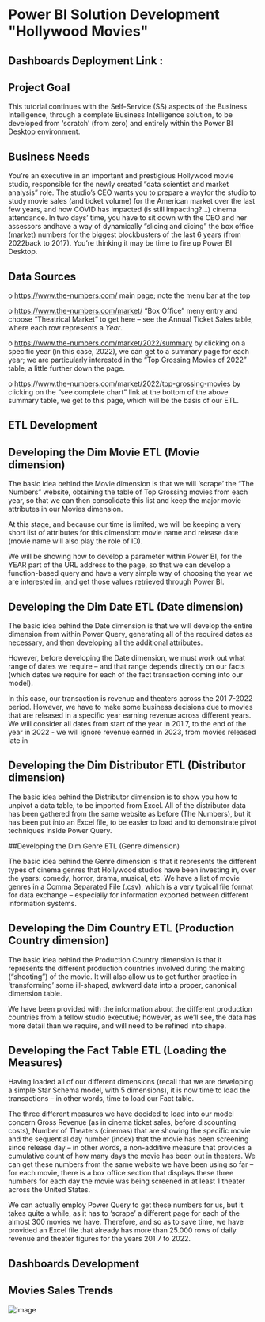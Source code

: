 # Power BI Solution Development "Hollywood Movies" 
## Dashboards Deployment Link : 

## Project Goal

This tutorial continues with the Self-Service (SS) aspects of the Business Intelligence, through
a complete Business Intelligence solution, to be developed from ‘scratch’ (from zero) and entirely
within the Power BI Desktop environment. 

## Business Needs

You’re an executive in an important and prestigious Hollywood movie studio, responsible for the newly created “data scientist and market analysis” role.
The studio’s CEO wants you to prepare a wayfor the studio to study movie sales (and ticket volume) for the American market over the last few years, and how COVID
has impacted (is still impacting?...) cinema attendance.
In two days’ time, you have to sit down with the CEO and her assessors andhave a way of dynamically “slicing and dicing” the box office (market) numbers for the biggest blockbusters
of the last 6 years (from 2022back to 2017).
You’re thinking it may be time to fire up Power BI Desktop.

## Data Sources

o https://www.the-numbers.com/ main page; note the menu bar at the top

o https://www.the-numbers.com/market/  “Box Office” meny entry and choose
“Theatrical Market” to get here – see the Annual Ticket Sales table, where each row
represents a *Year*.

o https://www.the-numbers.com/market/2022/summary by clicking on a specific
year (in this case, 2022), we can get to a summary page for each year; we are
particularly interested in the “Top Grossing Movies of 2022” table, a little further
down the page.

o https://www.the-numbers.com/market/2022/top-grossing-movies by clicking on
the “see complete chart” link at the bottom of the above summary table, we get to
this page, which will be the basis of our ETL.

## ETL Development

## Developing the Dim Movie ETL (Movie dimension)
The basic idea behind the Movie dimension is that we will ‘scrape’ the “The Numbers” website,
obtaining the table of Top Grossing movies from each year, so that we can then consolidate this list
and keep the major movie attributes in our Movies dimension.

At this stage, and because our time is limited, we will be keeping a very short list of attributes for this
dimension: movie name and release date (movie name will also play the role of ID).

We will be showing how to develop a parameter within Power BI, for the YEAR part of the URL address
to the page, so that we can develop a function-based query and have a very simple way of choosing
the year we are interested in, and get those values retrieved through Power BI.

## Developing the Dim Date ETL (Date dimension)

The basic idea behind the Date dimension is that we will develop the entire dimension from within
Power Query, generating all of the required dates as necessary, and then developing all the additional
attributes.

However, before developing the Date dimension, we must work out what range of dates we require –
and that range depends directly on our facts (which dates we require for each of the fact transaction
coming into our model).

In this case, our transaction is revenue and theaters across the 201 7-2022 period.
However, we have to make some business decisions due to movies that are released in a specific
year earning revenue across different years. We will consider all dates from start of the year in 201 7,
to the end of the year in 2022 - we will ignore revenue earned in 2023, from movies released late in

## Developing the Dim Distributor ETL (Distributor dimension)

The basic idea behind the Distributor dimension is to show you how to unpivot a data table, to be
imported from Excel. All of the distributor data has been gathered from the same website as before
(The Numbers), but it has been put into an Excel file, to be easier to load and to demonstrate pivot
techniques inside Power Query.

##Developing the Dim Genre ETL (Genre dimension)

The basic idea behind the Genre dimension is that it represents the different types of cinema genres
that Hollywood studios have been investing in, over the years: comedy, horror, drama, musical, etc.
We have a list of movie genres in a Comma Separated File (.csv), which is a very typical file format
for data exchange – especially for information exported between different information systems.

## Developing the Dim Country ETL (Production Country dimension)

The basic idea behind the Production Country dimension is that it represents the different production
countries involved during the making (“shooting”) of the movie. It will also allow us to get further
practice in ‘transforming’ some ill-shaped, awkward data into a proper, canonical dimension table.

We have been provided with the information about the different production countries from a fellow
studio executive; however, as we’ll see, the data has more detail than we require, and will need to be
refined into shape.

## Developing the Fact Table ETL (Loading the Measures)

Having loaded all of our different dimensions (recall that we are developing a simple Star Schema
model, with 5 dimensions), it is now time to load the transactions – in other words, time to load our
Fact table.

The three different measures we have decided to load into our model concern Gross Revenue (as in
cinema ticket sales, before discounting costs), Number of Theaters (cinemas) that are showing the
specific movie and the sequential day number (index) that the movie has been screening since release
day – in other words, a non-additive measure that provides a cumulative count of how many days the
movie has been out in theaters. We can get these numbers from the same website we have been
using so far – for each movie, there is a box office section that displays these three numbers for each
day the movie was being screened in at least 1 theater across the United States.

We can actually employ Power Query to get these numbers for us, but it takes quite a while, as it has
to ‘scrape’ a different page for each of the almost 300 movies we have. Therefore, and so as to save
time, we have provided an Excel file that already has more than 25.000 rows of daily revenue and
theater figures for the years 201 7 to 2022.

## Dashboards Development
## Movies Sales Trends

![image](https://github.com/ffquindala/PowerBI_HollywoodMovies/assets/80399273/024b627e-30d6-445a-abb8-03520ba19457)



